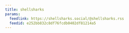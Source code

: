 ```yaml
---
title: shellsharks
params:
  feedlink: https://shellsharks.social/@shellsharks.rss
  feedid: e252bb832c8df76fcdb0402df81214a5
---
```

